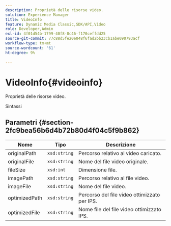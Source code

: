 ```yaml
---
description: Proprietà delle risorse video.
solution: Experience Manager
title: VideoInfo
feature: Dynamic Media Classic,SDK/API,Video
role: Developer,Admin
exl-id: 4f01d54b-1799-40f8-8c46-f170ceffdd25
source-git-commit: 77c88d5fe20e048f6fad2bb23cb1abe090793acf
workflow-type: tm+mt
source-wordcount: '61'
ht-degree: 9%

---
```


# VideoInfo{#videoinfo}

Proprietà delle risorse video.

Sintassi

## Parametri {#section-2fc9bea56b6d4b72b80d4f04c5f9b862}

| Nome | Tipo | Descrizione |
|---|---|---|
| originalPath | `xsd:string` | Percorso relativo al video caricato. |
| originalFile | `xsd:string` | Nome del file video originale. |
| fileSize | `xsd:int` | Dimensione file. |
| imagePath | `xsd:string` | Percorso relativo al file video. |
| imageFile | `xsd:string` | Nome del file video. |
| optimizedPath | `xsd:string` | Percorso del file video ottimizzato per IPS. |
| optimizedFile | `xsd:string` | Nome file del file video ottimizzato IPS. |
